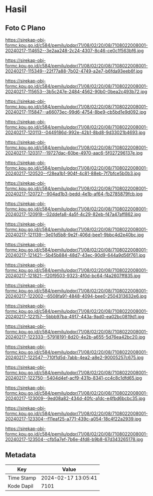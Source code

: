 # Hasil

## Foto C Plano

https://sirekap-obj-formc.kpu.go.id/c584/pemilu/pdpr/71/08/02/20/08/7108022008001-20240217-114652--3e2aa248-2c24-4307-8c46-ce0c1f563bf6.jpg

https://sirekap-obj-formc.kpu.go.id/c584/pemilu/pdpr/71/08/02/20/08/7108022008001-20240217-115349--22f77a88-7b02-4749-a2e7-b6fda93eeb6f.jpg

https://sirekap-obj-formc.kpu.go.id/c584/pemilu/pdpr/71/08/02/20/08/7108022008001-20240217-115653--3b5c247e-2484-4562-90b0-0bea2c493b72.jpg

https://sirekap-obj-formc.kpu.go.id/c584/pemilu/pdpr/71/08/02/20/08/7108022008001-20240217-115847--a66073ec-99d6-4754-8be9-cb5bd1e9d092.jpg

https://sirekap-obj-formc.kpu.go.id/c584/pemilu/pdpr/71/08/02/20/08/7108022008001-20240217-120113--0449186d-992e-42b1-8bd8-9d33021b4693.jpg

https://sirekap-obj-formc.kpu.go.id/c584/pemilu/pdpr/71/08/02/20/08/7108022008001-20240217-120317--19727dac-60be-4970-aac6-5f027296137e.jpg

https://sirekap-obj-formc.kpu.go.id/c584/pemilu/pdpr/71/08/02/20/08/7108022008001-20240217-120520--f28ea1b1-904f-4c81-88eb-7f7bfce5b0b3.jpg

https://sirekap-obj-formc.kpu.go.id/c584/pemilu/pdpr/71/08/02/20/08/7108022008001-20240217-120727--904ad1b3-bedd-4e1b-af64-fb2785879fcb.jpg

https://sirekap-obj-formc.kpu.go.id/c584/pemilu/pdpr/71/08/02/20/08/7108022008001-20240217-120919--02ddefa8-4a5f-4c29-82eb-f47a47aff862.jpg

https://sirekap-obj-formc.kpu.go.id/c584/pemilu/pdpr/71/08/02/20/08/7108022008001-20240217-121139--3e01d5b8-9e2f-406d-bee1-9bbc4d2e40bc.jpg

https://sirekap-obj-formc.kpu.go.id/c584/pemilu/pdpr/71/08/02/20/08/7108022008001-20240217-121421--5b45b884-48d7-43ec-90d9-644a9d56f761.jpg

https://sirekap-obj-formc.kpu.go.id/c584/pemilu/pdpr/71/08/02/20/08/7108022008001-20240217-121821--f20f9503-9323-4f0d-bc64-f4a2607ff835.jpg

https://sirekap-obj-formc.kpu.go.id/c584/pemilu/pdpr/71/08/02/20/08/7108022008001-20240217-122002--6508fa91-4848-4094-bee0-2504313632e6.jpg

https://sirekap-obj-formc.kpu.go.id/c584/pemilu/pdpr/71/08/02/20/08/7108022008001-20240217-122157--5bbb97ba-4917-443a-9ad0-ea02bc0819d1.jpg

https://sirekap-obj-formc.kpu.go.id/c584/pemilu/pdpr/71/08/02/20/08/7108022008001-20240217-122333--57918191-8d20-4e2b-a655-5d76ea42bc20.jpg

https://sirekap-obj-formc.kpu.go.id/c584/pemilu/pdpr/71/08/02/20/08/7108022008001-20240217-122547--710f1d5d-7abb-4ea2-a8e2-90005257c675.jpg

https://sirekap-obj-formc.kpu.go.id/c584/pemilu/pdpr/71/08/02/20/08/7108022008001-20240217-122750--5404d4ef-acf9-431b-8341-cc4c8c1dfd65.jpg

https://sirekap-obj-formc.kpu.go.id/c584/pemilu/pdpr/71/08/02/20/08/7108022008001-20240217-123009--9ed08a82-434d-40fc-a1dc-e4fbd6bcbc35.jpg

https://sirekap-obj-formc.kpu.go.id/c584/pemilu/pdpr/71/08/02/20/08/7108022008001-20240217-123304--f11eaf25-a771-439c-a054-18c4f22a2939.jpg

https://sirekap-obj-formc.kpu.go.id/c584/pemilu/pdpr/71/08/02/20/08/7108022008001-20240217-123504--cfb5a7ef-7b6e-4fd8-b9b8-67d343265178.jpg


## Metadata

| Key        | Value               |
| ---------- | ------------------- |
| Time Stamp | 2024-02-17 13:05:41 |
| Kode Dapil | 7101                |



